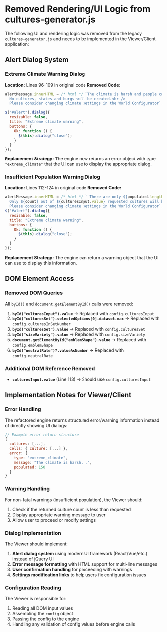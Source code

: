 # Removed Rendering/UI Logic from cultures-generator.js

The following UI and rendering logic was removed from the legacy `cultures-generator.js` and needs to be implemented in the Viewer/Client application:

## Alert Dialog System

### Extreme Climate Warning Dialog
**Location:** Lines 96-109 in original code
**Removed Code:**
```javascript
alertMessage.innerHTML = /* html */ `The climate is harsh and people cannot live in this world.<br />
  No cultures, states and burgs will be created.<br />
  Please consider changing climate settings in the World Configurator`;

$("#alert").dialog({
  resizable: false,
  title: "Extreme climate warning",
  buttons: {
    Ok: function () {
      $(this).dialog("close");
    }
  }
});
```

**Replacement Strategy:** The engine now returns an error object with type `"extreme_climate"` that the UI can use to display the appropriate dialog.

### Insufficient Population Warning Dialog  
**Location:** Lines 112-124 in original code
**Removed Code:**
```javascript
alertMessage.innerHTML = /* html */ ` There are only ${populated.length} populated cells and it's insufficient livable area.<br />
  Only ${count} out of ${culturesInput.value} requested cultures will be generated.<br />
  Please consider changing climate settings in the World Configurator`;
$("#alert").dialog({
  resizable: false,
  title: "Extreme climate warning",
  buttons: {
    Ok: function () {
      $(this).dialog("close");
    }
  }
});
```

**Replacement Strategy:** The engine can return a warning object that the UI can use to display this information.

## DOM Element Access

### Removed DOM Queries
All `byId()` and `document.getElementById()` calls were removed:

1. **`byId("culturesInput").value`** → Replaced with `config.culturesInput`
2. **`byId("culturesSet").selectedOptions[0].dataset.max`** → Replaced with `config.culturesInSetNumber`  
3. **`byId("culturesSet").value`** → Replaced with `config.culturesSet`
4. **`byId("sizeVariety").value`** → Replaced with `config.sizeVariety`
5. **`document.getElementById("emblemShape").value`** → Replaced with `config.emblemShape`
6. **`byId("neutralRate")?.valueAsNumber`** → Replaced with `config.neutralRate`

### Additional DOM Reference Removed
- **`culturesInput.value`** (Line 113) → Should use `config.culturesInput`

## Implementation Notes for Viewer/Client

### Error Handling
The refactored engine returns structured error/warning information instead of directly showing UI dialogs:

```javascript
// Example error return structure
{
  cultures: [...],
  cells: { culture: [...] },
  error: {
    type: "extreme_climate", 
    message: "The climate is harsh...",
    populated: 150
  }
}
```

### Warning Handling
For non-fatal warnings (insufficient population), the Viewer should:
1. Check if the returned culture count is less than requested
2. Display appropriate warning message to user
3. Allow user to proceed or modify settings

### Dialog Implementation
The Viewer should implement:
1. **Alert dialog system** using modern UI framework (React/Vue/etc.) instead of jQuery UI
2. **Error message formatting** with HTML support for multi-line messages
3. **User confirmation handling** for proceeding with warnings
4. **Settings modification links** to help users fix configuration issues

### Configuration Reading
The Viewer is responsible for:
1. Reading all DOM input values
2. Assembling the `config` object
3. Passing the config to the engine
4. Handling any validation of config values before engine calls